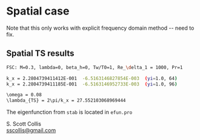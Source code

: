 # Spatial case

Note that this only works with explicit frequency domain method -- need to
fix.

## Spatial TS results

```bash
FSC: M=0.3, lambda=0, beta_h=0, Tw/T0=1, Re_\delta_1 = 1000, Pr=1

k_x = 2.2804739411412E-001  -6.5163146827854E-003  (yi=1.0, 64)
k_x = 2.2804739411185E-001  -6.5163146952733E-003  (yi=1.0, 96)

\omega = 0.08
\lambda_{TS} = 2\pi/k_x = 27.552103068969444
```

The eigenfunction from `stab` is located in `efun.pro`

S. Scott Collis\
sscollis@gmail.com
